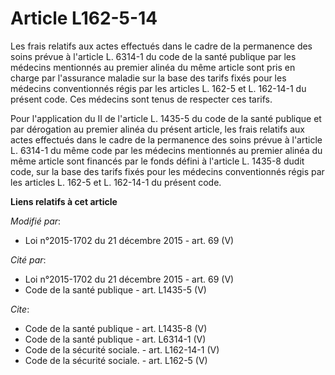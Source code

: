 # Article L162-5-14

Les frais relatifs aux actes effectués dans le cadre de la permanence des soins prévue à l'article L. 6314-1 du code de la
santé publique par les médecins mentionnés au premier alinéa du même article sont pris en charge par l'assurance maladie sur
la base des tarifs fixés pour les médecins conventionnés régis par les articles L. 162-5 et L. 162-14-1 du présent code. Ces
médecins sont tenus de respecter ces tarifs. 

Pour l'application du II de l'article L. 1435-5 du code de la santé publique et par dérogation au premier alinéa du présent
article, les frais relatifs aux actes effectués dans le cadre de la permanence des soins prévue à l'article L. 6314-1 du même
code par les médecins mentionnés au premier alinéa du même article sont financés par le fonds défini à l'article L. 1435-8
dudit code, sur la base des tarifs fixés pour les médecins conventionnés régis par les articles L. 162-5 et L. 162-14-1 du
présent code.

**Liens relatifs à cet article**

_Modifié par_:

  - Loi n°2015-1702 du 21 décembre 2015 - art. 69 (V)

_Cité par_:

  - Loi n°2015-1702 du 21 décembre 2015 - art. 69 (V)
  - Code de la santé publique - art. L1435-5 (V)

_Cite_:

  - Code de la santé publique - art. L1435-8 (V)
  - Code de la santé publique - art. L6314-1 (V)
  - Code de la sécurité sociale. - art. L162-14-1 (V)
  - Code de la sécurité sociale. - art. L162-5 (V)
